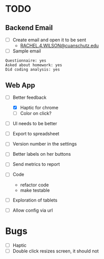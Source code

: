 # TODO

## Backend Email
- [ ] Create email and open it to be sent
  - RACHEL.4.WILSON@cuanschutz.edu
- [ ] Sample email
```
Questionnaire: yes
Asked about homework: yes 
Did coding analysis: yes
```

## Web App
- [ ] Better feedback
  - [X] Haptic for chrome
  - [ ] Color on click?
- [ ] UI needs to be better
- [ ] Export to spreadsheet
- [ ] Version number in the settings
- [ ] Better labels on her buttons
- [ ] Send metrics to report
- [ ] Code
  - refactor code
  - make testable
- [ ] Exploration of tablets
- [ ] Allow config via url


# Bugs
- [ ] Haptic
- [ ] Double click resizes screen, it should not 